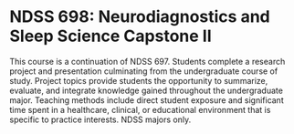 # NDSS 698: Neurodiagnostics and Sleep Science Capstone II

This course is a continuation of NDSS 697. Students complete a research project and presentation culminating from the undergraduate course of study. Project topics provide students the opportunity to summarize, evaluate, and integrate knowledge gained throughout the undergraduate major. Teaching methods include direct student exposure and significant time spent in a healthcare, clinical, or educational environment that is specific to practice interests. NDSS majors only.